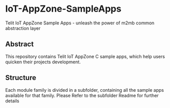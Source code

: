 # IoT-AppZone-SampleApps
Telit IoT AppZone Sample Apps - unleash the power of m2mb common abstraction layer

## Abstract

This repository contains Telit IoT AppZone C sample apps, which help users quicken their projects development. 

## Structure

Each module family is divided in a subfolder, containing all the sample apps available for that family. Please Refer to the subfolder Readme for further details